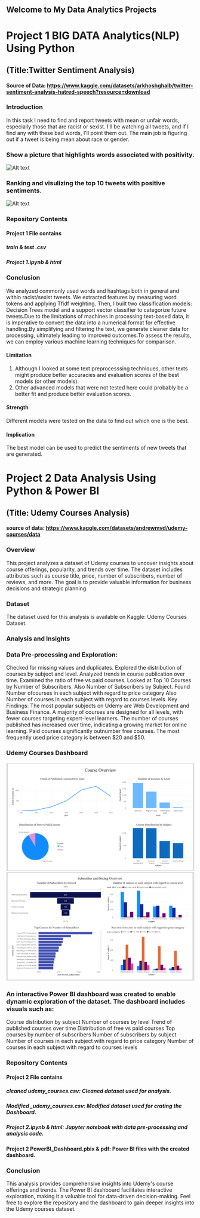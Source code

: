 ## Welcome to My Data Analytics Projects
# Project 1  BIG DATA Analytics(NLP) Using Python
## (Title:Twitter Sentiment Analysis)
 #### Source of Data: https://www.kaggle.com/datasets/arkhoshghalb/twitter-sentiment-analysis-hatred-speech?resource=download
### Introduction

 In this task I need to find and report tweets with mean or unfair words, especially those that are racist or sexist. I'll be watching all tweets, and if I find any with these bad words, I'll point them out. The main job is figuring out if a tweet is being mean about race or gender.


### Show a picture that highlights words associated with positivity.
![Alt text](https://github.com/Almagboul/Project/blob/main/Poitivity.png)

### Ranking and visulizing the top 10 tweets with positive sentiments.
![Alt text](https://github.com/Almagboul/Project/blob/main/posi.png)

  
### Repository Contents
#### Project 1 File contains
##### train & test .csv
##### Project 1.ipynb & html
### Conclusion
 We analyzed commonly used words and hashtags both in general and within racist/sexist tweets. We extracted features by measuring word tokens and applying Tfidf weighting. Then, I built two classification models: Decision Trees model and a support vector classifier to categorize future tweets.Due to the limitations of machines in processing text-based data, it is imperative to convert the data into a numerical format for effective handling.By simplifying and filtering the text, we generate cleaner data for processing, ultimately leading to improved outcomes.To assess the results, we can employ various machine learning techniques for comparison.
#### Limitation
1. Although I looked at some text preprocesssing techniques, other texts might produce better accuracies and evaluation scores of the best models (or other models).
2. Other advanced models that were not tested here could probably be a better fit and produce better evaluation scores.
#### Strength
 Different models were tested on the data to find out which one is the best.
#### Implication
 The best model can be used to predict the sentiments of new tweets that are generated.




# Project 2 Data Analysis Using Python & Power BI
## (Title: Udemy Courses Analysis)
#### source of data: https://www.kaggle.com/datasets/andrewmvd/udemy-courses/data

### Overview
This project analyzes a dataset of Udemy courses to uncover insights about course offerings, popularity, and trends over time. The dataset includes attributes such as course title, price, number of subscribers, number of reviews, and more. The goal is to provide valuable information for business decisions and strategic planning.
### Dataset
The dataset used for this analysis is available on Kaggle: Udemy Courses Dataset.
### Analysis and Insights
### Data Pre-processing and Exploration:
Checked for missing values and duplicates.
Explored the distribution of courses by subject and level.
Analyzed trends in course publication over time.
Examined the ratio of free vs paid courses.
Looked at Top 10 Courses by Number of Subscribers.
Also Number of Subscribers by Subject.
Found Number ofcourses in each subject with regard to price category
Also Number of courses in each subject with regard to courses levels.
Key Findings:
The most popular subjects on Udemy are Web Development and Business Finance.
A majority of courses are designed for all levels, with fewer courses targeting expert-level learners.
The number of courses published has increased over time, indicating a growing market for online learning.
Paid courses significantly outnumber free courses.
The most frequently used price category is between $20 and $50.
### Udemy Courses Dashboard

![Alt text](https://github.com/Almagboul/Projects/blob/main/photo/osm%201.png)
![Alt text](https://github.com/Almagboul/Projects/blob/main/photo/osm%202.png)

### An interactive Power BI dashboard was created to enable dynamic exploration of the dataset. The dashboard includes visuals such as:
Course distribution by subject
Number of courses by level
Trend of published courses over time
Distribution of free vs paid courses
Top courses by number of subscribers
Number of subscribers by subject
Number of courses in each subject with regard to price category
Number of courses in each subject with regard to courses levels
### Repository Contents
#### Project 2 File contains
##### cleaned udemy_courses.csv: Cleaned dataset used for analysis.
##### Modified _udemy_courses.csv: Modified dataset used for crating the Dashboard.
##### Project 2.ipynb & html: Jupyter notebook with data pre-processing and analysis code.
#### Project 2 PowerBI_Dashboard.pbix & pdf: Power BI files with the created dashboard.

### Conclusion
This analysis provides comprehensive insights into Udemy's course offerings and trends. The Power BI dashboard facilitates interactive exploration, making it a valuable tool for data-driven decision-making.
Feel free to explore the repository and the dashboard to gain deeper insights into the Udemy courses dataset.


